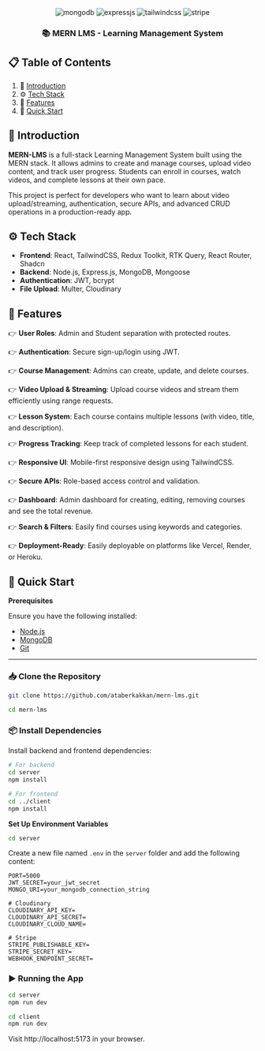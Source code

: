 <div align="center">
  <div>
    <img src="https://img.shields.io/badge/-MongoDB-black?style=for-the-badge&logoColor=white&logo=mongodb&color=47A248" alt="mongodb" />
    <img src="https://img.shields.io/badge/-Express_JS-black?style=for-the-badge&logoColor=white&logo=express&color=000000" alt="expressjs" />
    <img src="https://img.shields.io/badge/-Tailwind_CSS-black?style=for-the-badge&logoColor=white&logo=tailwindcss&color=06B6D4" alt="tailwindcss" />
    <img src="https://img.shields.io/badge/Stripe-black?style=for-the-badge&logo=stripe&logoColor=white&color=008CDD" alt="stripe"/>
  </div>

  <h3 align="center">📚 MERN LMS - Learning Management System</h3>
</div>

## 📋 <a name="table">Table of Contents</a>

1. 🎯 [Introduction](#introduction)
2. ⚙️ [Tech Stack](#tech-stack)
3. 🔋 [Features](#features)
4. 🚀 [Quick Start](#quick-start)

## <a name="introduction">🎯 Introduction</a>

**MERN-LMS** is a full-stack Learning Management System built using the MERN stack. It allows admins to create and manage courses, upload video content, and track user progress. Students can enroll in courses, watch videos, and complete lessons at their own pace.

This project is perfect for developers who want to learn about video upload/streaming, authentication, secure APIs, and advanced CRUD operations in a production-ready app.

## <a name="tech-stack">⚙️ Tech Stack</a>

- **Frontend**: React, TailwindCSS, Redux Toolkit, RTK Query, React Router, Shadcn
- **Backend**: Node.js, Express.js, MongoDB, Mongoose
- **Authentication**: JWT, bcrypt
- **File Upload**: Multer, Cloudinary

## <a name="features">🔋 Features</a>

👉 **User Roles**: Admin and Student separation with protected routes.

👉 **Authentication**: Secure sign-up/login using JWT.

👉 **Course Management**: Admins can create, update, and delete courses.

👉 **Video Upload & Streaming**: Upload course videos and stream them efficiently using range requests.

👉 **Lesson System**: Each course contains multiple lessons (with video, title, and description).

👉 **Progress Tracking**: Keep track of completed lessons for each student.

👉 **Responsive UI**: Mobile-first responsive design using TailwindCSS.

👉 **Secure APIs**: Role-based access control and validation.

👉 **Dashboard**: Admin dashboard for creating, editing, removing courses and see the total revenue.

👉 **Search & Filters**: Easily find courses using keywords and categories.

👉 **Deployment-Ready**: Easily deployable on platforms like Vercel, Render, or Heroku.

## <a name="quick-start">🚀 Quick Start</a>

**Prerequisites**

Ensure you have the following installed:

- [Node.js](https://nodejs.org/)
- [MongoDB](https://www.mongodb.com/)
- [Git](https://git-scm.com/)

---

### 📥 Clone the Repository

```bash
git clone https://github.com/ataberkakkan/mern-lms.git

cd mern-lms
```

### 📦 Install Dependencies

Install backend and frontend dependencies:

```bash
# For backend
cd server
npm install

# For frontend
cd ../client
npm install

```

**Set Up Environment Variables**

```bash
cd server
```

Create a new file named `.env` in the `server` folder and add the following content:

```env
PORT=5000
JWT_SECRET=your_jwt_secret
MONGO_URI=your_mongodb_connection_string

# Cloudinary
CLOUDINARY_API_KEY=
CLOUDINARY_API_SECRET=
CLOUDINARY_CLOUD_NAME=

# Stripe
STRIPE_PUBLISHABLE_KEY=
STRIPE_SECRET_KEY=
WEBHOOK_ENDPOINT_SECRET=
```

### ▶️ Running the App

```bash
cd server
npm run dev

cd client
npm run dev
```

Visit http://localhost:5173 in your browser.
